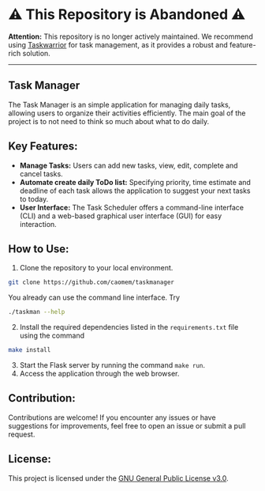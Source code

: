 # ⚠️ This Repository is Abandoned ⚠️

**Attention:** This repository is no longer actively maintained. We recommend using [Taskwarrior](https://taskwarrior.org/) for task management, as it provides a robust and feature-rich solution.

---

## Task Manager

The Task Manager is an simple application for managing daily tasks, allowing users to organize their activities efficiently.
The main goal of the project is to not need to think so much about what to do daily.

## Key Features:

- **Manage Tasks:** Users can add new tasks, view, edit, complete and cancel tasks.
- **Automate create daily ToDo list:** Specifying priority, time estimate and deadline of each task allows the application to suggest your next tasks to today. 
- **User Interface:** The Task Scheduler offers a command-line interface (CLI) and a web-based graphical user interface (GUI) for easy interaction.

## How to Use:

1. Clone the repository to your local environment.
```bash
git clone https://github.com/caomem/taskmanager
```
You already can use the command line interface. Try
```bash
./taskman --help
```
2. Install the required dependencies listed in the `requirements.txt` file using the command 
```bash 
make install
```
3. Start the Flask server by running the command `make run`.
4. Access the application through the web browser.

## Contribution:

Contributions are welcome! If you encounter any issues or have suggestions for improvements, feel free to open an issue or submit a pull request.

## License:

This project is licensed under the [GNU General Public License v3.0](https://opensource.org/licenses/GPL-3.0).



